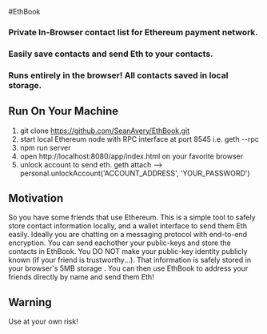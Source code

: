 #EthBook
### Private In-Browser contact list for Ethereum payment network. <br />
### Easily save contacts and send Eth to your contacts. <br />
### Runs entirely in the browser! All contacts saved in local storage. <br />

## Run On Your Machine
1. git clone https://github.com/SeanAvery/EthBook.git
2. start local Ethereum node with RPC interface at port 8545 i.e. geth --rpc
3. npm run server
4. open http://localhost:8080/app/index.html on your favorite browser
5. unlock account to send eth. geth attach --> personal.unlockAccount('ACCOUNT_ADDRESS', 'YOUR_PASSWORD')

## Motivation
So you have some friends that use Ethereum. This is a simple tool to safely store contact information locally, and a wallet interface to send them Eth easily. Ideally you are chatting on a messaging protocol with end-to-end encryption. You can send eachother your public-keys and store the contacts in EthBook. You DO NOT make your public-key identity publicly known (if your friend is trustworthy...). That information is safely stored in your browser's 5MB storage . You can then use EthBook to address your friends directly by name and send them Eth!

## Warning

Use at your own risk!
